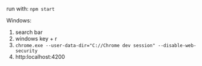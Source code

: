 run with: ```npm start```

Windows: 
1. search bar
2. windows key + r
3. ```chrome.exe --user-data-dir="C://Chrome dev session" --disable-web-security```
4. http:localhost:4200